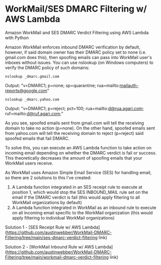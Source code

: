 # WorkMail/SES DMARC Filtering w/ AWS Lambda
Amazon WorkMail and SES DMARC Verdict Filtering using AWS Lambda with Python

Amazon WorkMail enforces inbound DMARC verification by default, however, if said domain owner has their DMARC policy set to none (i.e. gmail.com does this), then spoofing emails can pass into WorkMail user's inboxes without issues. You can use nslookup (on Windows computers) to verify the DMARC policy of such domains:

```
nslookup _dmarc.gmail.com
```

Output: "v=DMARC1; p=none; sp=quarantine; rua=mailto:mailauth-reports@google.com"

```
nslookup _dmarc.yahoo.com
```

Output: "v=DMARC1; p=reject; pct=100; rua=mailto:d@rua.agari.com; ruf=mailto:d@ruf.agari.com;"


As you see, spoofed emails sent from gmail.com will tell the receiving domain to take no action (p=none). On the other hand, spoofed emails sent from yahoo.com will tell the receiving domain to reject (p=reject) said spoofed emails that fail DMARC.

To solve this, you can execute an AWS Lambda function to take action on incoming email depending on whether the DMARC verdict is fail or success. This theoretically decreases the amount of spoofing emails that your WorkMail users receive.

As WorkMail uses Amazon Simple Email Service (SES) for handling email, so there are 2 solutions to this I've created:

1. A Lambda function integrated in an SES receipt rule to execute at position 1, which would stop the SES INBOUND_MAIL rule set on the email if the DMARC verdict is fail (this would apply filtering to all WorkMail organizations by default)
2. A Lambda function integrated in WorkMail as an inbound rule to execute on all incoming email specific to the WorkMail organization (this would apply filtering to individual WorkMail organizations)

Solution 1 - [SES Receipt Rule w/ AWS Lambda](https://github.com/austinwebber/WorkMail-DMARC-Filtering/tree/main/ses-dmarc-verdict-filtering link)

Solution 2 - [WorkMail Inbound Rule w/ AWS Lambda](https://github.com/austinwebber/WorkMail-DMARC-Filtering/tree/main/workmail-dmarc-verdict-filtering link)
